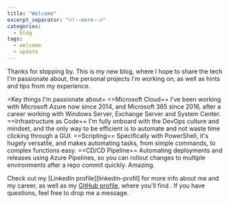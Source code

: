 ```yaml
---
title: "Welcome"
excerpt_separator: "<!--more-->"
categories:
  - blog
tags:
  - welcome
  - update
---
```


Thanks for stopping by. This is my new blog, where I hope to share the tech I'm passionate about, the personal projects I'm working on, as well as hints and tips from my experience.

<!--more-->

=Key things I'm passionate about=
==Microsoft Cloud==
I've been working with Microsoft Azure now since 2014, and Microsoft 365 since 2016, after a career working with Windows Server, Exchange Server and System Center.
==Infrastructure as Code==
I'm fully onboard with the DevOps culture and mindset, and the only way to be efficient is to automate and not waste time clicking through a GUI.
==Scripting==
Specifically with PowerShell, it's hugely versatile, and makes automating tasks, from simple commands, to complex functions easy.
==CD/CD Pipeline==
Automating deployments and releases using Azure Pipelines, so you can rollout changes to multiple environments after a repo commit quickly. Amazing.

Check out my [LinkedIn profile][linkedin-profil] for more info about me and my career, as well as my [GitHub profile][github-profile], where you'll find . If you have questions, feel free to drop me a message.

[linkedin-profile]: https://www.linkedin.com/in/wesleytrust/
[github-profile]:   https://www.github.com/wesley-trust